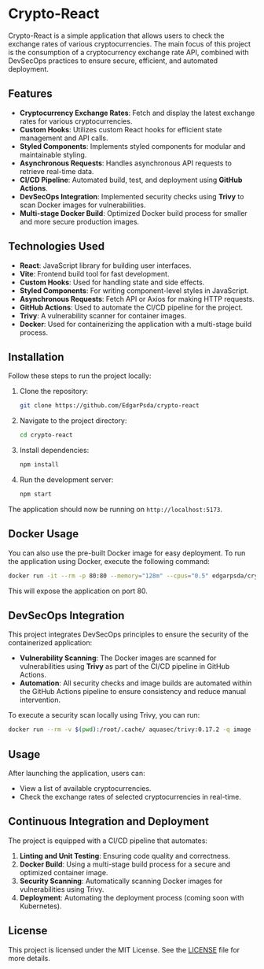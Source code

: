 # Crypto-React

Crypto-React is a simple application that allows users to check the exchange rates of various cryptocurrencies. The main focus of this project is the consumption of a cryptocurrency exchange rate API, combined with DevSecOps practices to ensure secure, efficient, and automated deployment.

## Features

- **Cryptocurrency Exchange Rates**: Fetch and display the latest exchange rates for various cryptocurrencies.
- **Custom Hooks**: Utilizes custom React hooks for efficient state management and API calls.
- **Styled Components**: Implements styled components for modular and maintainable styling.
- **Asynchronous Requests**: Handles asynchronous API requests to retrieve real-time data.
- **CI/CD Pipeline**: Automated build, test, and deployment using **GitHub Actions**.
- **DevSecOps Integration**: Implemented security checks using **Trivy** to scan Docker images for vulnerabilities.
- **Multi-stage Docker Build**: Optimized Docker build process for smaller and more secure production images.

## Technologies Used

- **React**: JavaScript library for building user interfaces.
- **Vite**: Frontend build tool for fast development.
- **Custom Hooks**: Used for handling state and side effects.
- **Styled Components**: For writing component-level styles in JavaScript.
- **Asynchronous Requests**: Fetch API or Axios for making HTTP requests.
- **GitHub Actions**: Used to automate the CI/CD pipeline for the project.
- **Trivy**: A vulnerability scanner for container images.
- **Docker**: Used for containerizing the application with a multi-stage build process.

## Installation

Follow these steps to run the project locally:

1. Clone the repository:

   ```bash
   git clone https://github.com/EdgarPsda/crypto-react
   ```

2. Navigate to the project directory:

   ```bash
   cd crypto-react
   ```

3. Install dependencies:

   ```bash
   npm install
   ```

4. Run the development server:
   ```bash
   npm start
   ```

The application should now be running on `http://localhost:5173`.

## Docker Usage

You can also use the pre-built Docker image for easy deployment. To run the application using Docker, execute the following command:

```bash
docker run -it --rm -p 80:80 --memory="128m" --cpus="0.5" edgarpsda/crypto-react:[tag]
```

This will expose the application on port 80.

## DevSecOps Integration

This project integrates DevSecOps principles to ensure the security of the containerized application:

- **Vulnerability Scanning**: The Docker images are scanned for vulnerabilities using **Trivy** as part of the CI/CD pipeline in GitHub Actions.
- **Automation**: All security checks and image builds are automated within the GitHub Actions pipeline to ensure consistency and reduce manual intervention.

To execute a security scan locally using Trivy, you can run:

```bash
docker run --rm -v $(pwd):/root/.cache/ aquasec/trivy:0.17.2 -q image --exit-code 1 --severity CRITICAL --light edgarpsda/crypto-react:[tag]
```

## Usage

After launching the application, users can:

- View a list of available cryptocurrencies.
- Check the exchange rates of selected cryptocurrencies in real-time.

## Continuous Integration and Deployment

The project is equipped with a CI/CD pipeline that automates:

1. **Linting and Unit Testing**: Ensuring code quality and correctness.
2. **Docker Build**: Using a multi-stage build process for a secure and optimized container image.
3. **Security Scanning**: Automatically scanning Docker images for vulnerabilities using Trivy.
4. **Deployment**: Automating the deployment process (coming soon with Kubernetes).

## License

This project is licensed under the MIT License. See the [LICENSE](./LICENSE) file for more details.
